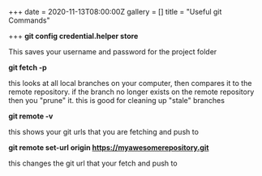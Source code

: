 +++
date = 2020-11-13T08:00:00Z
gallery = []
title = "Useful git Commands"

+++
**git config credential.helper store**

This saves your username and password for the project folder

**git  fetch -p**

this looks at all local branches on your computer, then compares it to the remote repository. if the branch no longer exists on the remote repository then you "prune" it. this is good for cleaning up "stale" branches

**git remote -v**

this shows your git urls that you are fetching and push to

**git remote set-url origin https://myawesomerepository.git**

this changes the git url that your fetch and push to